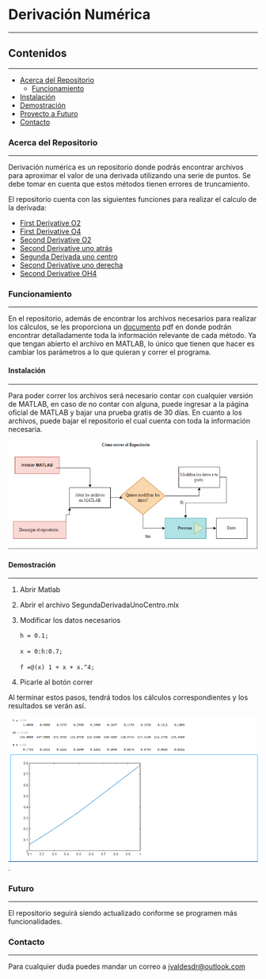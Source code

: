 # Derivación Numérica
 

----------------

## Contenidos
------------------
* [Acerca del Repositorio](#Acerca_del_Repositorio)
    * [Funcionamiento](#Funcionamiento)
* [Instalación](#Instalación)
* [Demostración](#Demostración)
* [Proyecto a Futuro](#Futuro)
* [Contacto](#Contacto)
### Acerca del Repositorio
-------------

Derivación numérica es un repositorio donde podrás encontrar archivos para aproximar el valor de una derivada utilizando una serie de puntos. Se debe tomar en cuenta que estos métodos tienen errores de truncamiento.

El repositorio cuenta con  las siguientes funciones para realizar el calculo de la derivada:

- [First Derivative O2](FirtstDerO2.mlx)
- [First Derivative O4](FirstDerO4.mlx) 
- [Second Derivative O2](SecDerivO2.mlx)
- [Second Derivative uno atrás](SegundaDerivadaUnoAtras.mlx)
- [Segunda Derivada uno centro](SegundaDerivadaUnoCentro.mlx)
- [Second Derivative uno derecha](SegundaDerivadaUnoDerecha.mlx)
- [Second Derivative OH4](secondDerivativeOH4.mlx)



### Funcionamiento 
------

En el repositorio, además de encontrar los archivos necesarios para realizar los cálculos, se les proporciona un [documento](ProyectoDer.pdf) pdf en donde podrán encontrar detalladamente toda la información relevante de cada método.
Ya que tengan abierto el archivo en MATLAB, lo único que tienen que hacer es cambiar los parámetros a lo que quieran y correr el programa.

####  Instalación       
-------

Para poder correr los archivos será necesario contar con cualquier versión de MATLAB, en caso de no contar con alguna, puede ingresar a la página oficial de MATLAB y bajar una prueba gratis de 30 días. 
En cuanto a los archivos, puede bajar el repositorio el cual cuenta con toda la información necesaria.


![Instalación](diagrama_Readme.png)


#### Demostración

--------

1. Abrir Matlab
2. Abrir el archivo SegundaDerivadaUnoCentro.mlx 
3. Modificar los datos necesarios
	
	```
	h = 0.1;  
	
	x = 0:h:0.7;
	
	f =@(x) 1 + x + x.^4;
	
	```

4. Picarle al botón correr

Al terminar estos pasos, tendrá todos los cálculos correspondientes y los resultados se verán así.

![Segunda derivada uno centro](SDUC.png).



### Futuro

-------

El repositorio seguirá siendo actualizado conforme se programen más funcionalidades.


### Contacto
-------

Para cualquier duda puedes mandar un correo a jvaldesdr@outlook.com






















